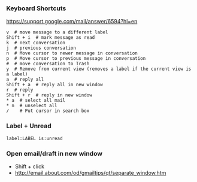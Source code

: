 ### Keyboard Shortcuts
https://support.google.com/mail/answer/6594?hl=en
```
v  # move message to a different label
Shift + i  # mark message as read
k  # next conversation
j  # previous conversation
n  # Move cursor to newer message in conversation
p  # Move cursor to previous message in conversation
#  # move conversation to Trash
y  # Remove from current view (removes a label if the current view is a label)
a  # reply all
Shift + a  # reply all in new window
r  # reply
Shift + r  # reply in new window
* a  # select all mail
* n  # unselect all
/    # Put cursor in search box
```

### Label + Unread
```
label:LABEL is:unread
```

### Open email/draft in new window
* Shift + click
* http://email.about.com/od/gmailtips/qt/separate_window.htm